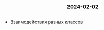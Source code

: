 <h3 style="text-align: center; padding-bottom: 14px">2024-02-02</h3>

* Взаимодействия разных классов